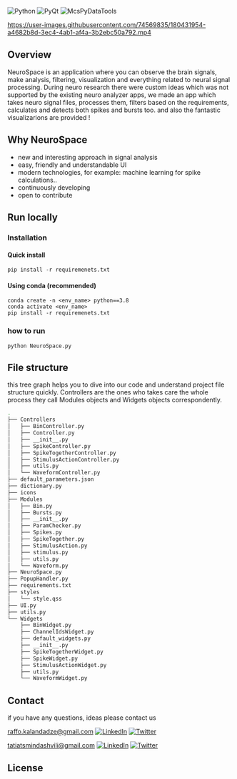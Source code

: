 ![Python](https://img.shields.io/badge/Python-3776AB?style=for-the-badge&logo=python&logoColor=white) 
![PyQt](https://img.shields.io/badge/-PyQt-yellowgreen?style=for-the-badge) 
![McsPyDataTools](https://img.shields.io/badge/-McsPyDataTools-green?style=for-the-badge) 


https://user-images.githubusercontent.com/74569835/180431954-a4682b8d-3ec4-4ab1-af4a-3b2ebc50a792.mp4


## **Overview**
NeuroSpace is an application where you can observe the brain signals, make analysis, filtering, visualization and everything related to neural signal processing.
During neuro research there were custom ideas which was not supported by the existing neuro analyzer apps, 
we made an app which takes neuro signal files, processes them, filters based on the requirements, calculates and detects both spikes and bursts too. and also the fantastic visualizarions are provided !


## **Why NeuroSpace**
- new and interesting approach in signal analysis
- easy, friendly and understandable UI
- modern technologies, for example: machine learning for spike calculations..
- continuously developing
- open to contribute

## **Run locally**
### **Installation**
#### **Quick install**
```
pip install -r requiremenets.txt
```
#### **Using conda (recommended)**
```
conda create -n <env_name> python==3.8
conda activate <env_name>
pip install -r requiremenets.txt
```
### **how to run**
```
python NeuroSpace.py
```


## **File structure**
this tree graph helps you to dive into our code and understand project file structure quickly. 
Controllers are the ones who takes care the whole process they call Modules objects and Widgets objects correspondently.

```bash
.
├── Controllers
│   ├── BinController.py
│   ├── Controller.py
│   ├── __init__.py
│   ├── SpikeController.py
│   ├── SpikeTogetherController.py
│   ├── StimulusActionController.py
│   ├── utils.py
│   └── WaveformController.py
├── default_parameters.json
├── dictionary.py
├── icons
├── Modules
│   ├── Bin.py
│   ├── Bursts.py
│   ├── __init__.py
│   ├── ParamChecker.py
│   ├── Spikes.py
│   ├── SpikeTogether.py
│   ├── StimulusAction.py
│   ├── stimulus.py
│   ├── utils.py
│   └── Waveform.py
├── NeuroSpace.py
├── PopupHandler.py
├── requirements.txt
├── styles
│   └── style.qss
├── UI.py
├── utils.py
└── Widgets
    ├── BinWidget.py
    ├── ChannelIdsWidget.py
    ├── default_widgets.py
    ├── __init__.py
    ├── SpikeTogetherWidget.py
    ├── SpikeWidget.py
    ├── StimulusActionWidget.py
    ├── utils.py
    └── WaveformWidget.py
```


## Contact
if you have any questions, ideas please contact us <br> 

raffo.kalandadze@gmail.com
[![LinkedIn](https://img.shields.io/badge/linkedin-%230077B5.svg?style=for-the-badge&logo=linkedin&logoColor=white)](https://www.linkedin.com/in/raphael-kalandadze-ab9623142/)
[![Twitter](https://img.shields.io/badge/Twitter-%231DA1F2.svg?style=for-the-badge&logo=Twitter&logoColor=white)](https://twitter.com/RaphaelKalan)


tatiatsmindashvili@gmail.com
[![LinkedIn](https://img.shields.io/badge/linkedin-%230077B5.svg?style=for-the-badge&logo=linkedin&logoColor=white)](https://www.linkedin.com/in/tatia-tsmindashvili-92676614b/) 
[![Twitter](https://img.shields.io/badge/Twitter-%231DA1F2.svg?style=for-the-badge&logo=Twitter&logoColor=white)](https://twitter.com/TatiaTsmindash1)


## **License**

